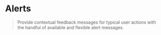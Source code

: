 # Alerts

> Provide contextual feedback messages for typical user actions with the handful of available and flexible alert messages.
